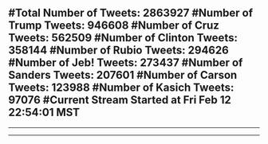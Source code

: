#Total Number of Tweets: 2863927 
#Number of Trump Tweets: 946608
#Number of Cruz Tweets: 562509
#Number of Clinton Tweets: 358144
#Number of Rubio Tweets: 294626
#Number of Jeb! Tweets: 273437
#Number of Sanders Tweets: 207601
#Number of Carson Tweets: 123988
#Number of Kasich Tweets: 97076
#Current Stream Started at Fri Feb 12 22:54:01 MST
---
---
---
